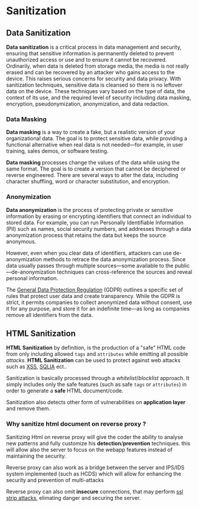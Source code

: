 # Sanitization

## Data Sanitization
**Data sanitization** is a critical process in data management and security, ensuring that sensitive information is permanently deleted to prevent unauthorized access or use and to ensure it cannot be recovered. 
Ordinarily, when data is deleted from storage media, the media is not really erased and can be recovered by an attacker who gains access to the device. This raises serious concerns for security and data privacy. With sanitization techniques, sensitive data is cleansed so there is no leftover data on the device. These techniques vary based on the type of data, the context of its use, and the required level of security including data masking, encryption, pseudonymization, anonymization, and data redaction.

### Data Masking
**Data masking** is a way to create a fake, but a realistic version of your organizational data. The goal is to protect sensitive data, while providing a functional alternative when real data is not needed—for example, in user training, sales demos, or software testing.

**Data masking** processes change the values of the data while using the same format. The goal is to create a version that cannot be deciphered or reverse engineered. There are several ways to alter the data, including character shuffling, word or character substitution, and encryption.

### Anonymization  
**Data anonymization** is the process of protecting private or sensitive information by erasing or encrypting identifiers that connect an individual to stored data. For example, you can run Personally Identifiable Information (PII) such as names, social security numbers, and addresses through a data anonymization process that retains the data but keeps the source anonymous.

However, even when you clear data of identifiers, attackers can use de-anonymization methods to retrace the data anonymization process. Since data usually passes through multiple sources—some available to the public—de-anonymization techniques can cross-reference the sources and reveal personal information.

The [General Data Protection Regulation](https://gdpr.eu/what-is-gdpr/) (GDPR) outlines a specific set of rules that protect user data and create transparency. While the GDPR is strict, it permits companies to collect anonymized data without consent, use it for any purpose, and store it for an indefinite time—as long as companies remove all identifiers from the data.



## HTML Sanitization

**HTML Sanitization** by definition, is the production of a "safe" HTML code from only including allowed ``tags`` and ``attributes`` while emitting all possible *attacks*. **HTML Sanitization** can be used to protect against web attacks such as [XSS](https://en.wikipedia.org/wiki/Cross-site_scripting), [SQLIA](https://en.wikipedia.org/wiki/SQL_injection) ect..


Sanitization is basically processed through a *whitelist*/*blocklist* approach. It simply includes only the safe features (such as safe ``tags`` or ``attributes``) in order to generate a **safe** HTML document/code.

Sanitization also detects other form of vulnerabilities on **application layer** and remove them. 

### Why sanitize html document on reverse proxy ?

Sanitizing Html on reverse proxy will give the coder the ability to analyse new patterns and fully customize his **detection**/**prevention** techniques. this will allow also the server to focus on the webapp features instead of maintaining the security.

Reverse proxy can also work as a bridge between the server and IPS/IDS system implemented (such as HCDS) which will allow for enhancing the security and prevention of multi-attacks

Reverse proxy can also omit **insecure** connections, that may perform [ssl strip attacks](), elimating danger and securing the server.

